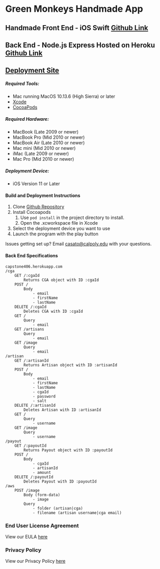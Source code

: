 # Green Monkeys Handmade App
## Handmade Front End - iOS Swift [Github Link](https://github.com/green-monkeys/handmade-iOS)
## Back End - Node.js Express Hosted on Heroku [Github Link](https://github.com/green-monkeys/handmade_backend)

## [Deployment Site](https://green-monkeys.github.io/handmade-iOS/)
##### Required Tools:
- Mac running MacOS 10.13.6 (High Sierra) or later
- [Xcode](https://developer.apple.com/xcode/)
- [CocoaPods](https://guides.cocoapods.org/using/getting-started.html)
##### Required Hardware:
- MacBook (Late 2009 or newer)
- MacBook Pro (Mid 2010 or newer)
- MacBook Air (Late 2010 or newer)
- Mac mini (Mid 2010 or newer)
- iMac (Late 2009 or newer)
- Mac Pro (Mid 2010 or newer)
##### Deployment Device:
- iOS Version 11 or Later

#### Build and Deployment Instructions
1. Clone [Github Repository](https://github.com/green-monkeys/handmade-iOS)
1. Install Cocoapods
   1. Use `pod install` in the project directory to install.
   1. Open the .xcworkspace file in Xcode
1. Select the deployment device you want to use
1. Launch the program with the play button

Issues getting set up? Email casato@calpoly.edu with your questions.

#### Back End Specifications
```
capstone406.herokuapp.com
/cga
    GET /:cgaId
        Returns CGA object with ID :cgaId
    POST /
        Body
            - email
            - firstName
            - lastName
    DELETE /:cgaId
        Deletes CGA with ID :cgaId
    GET /
        Query
            - email
    GET /artisans
        Query
            - email
    GET /image
        Query
            - email
/artisan
    GET /:artisanId
        Returns Artisan object with ID :artisanId
    POST /
        Body
            - email
            - firstName
            - lastName
            - cgaId
            - password
            - salt
    DELETE /:artisanId
        Deletes Artisan with ID :artisanId
    GET /
        Query
            - username
    GET /image
        Query
            - username
/payout
    GET /:payoutId
        Returns Payout object with ID :payoutId
    POST /
        Body
            - cgaId
            - artisanId
            - amount
    DELETE /:payoutId
        Deletes Payout with ID :payoutId
/aws
    POST /image
        Body (form-data)
            - image
        Query
            - folder (artisan|cga)
            - filename (artisan username|cga email)
```

### End User License Agreement
View our EULA [here](https://www.eulatemplate.com/live.php?token=6P4s5xCfHJOrPJqsP5s1GYwY6RalQBG8)
### Privacy Policy
View our Privacy Policy [here](https://www.eulatemplate.com/live.php?token=6P4s5xCfHJOrPJqsP5s1GYwY6RalQBG8)
